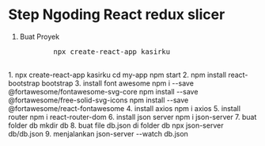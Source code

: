 # Step Ngoding React redux slicer

<ol>
    <li>Buat Proyek</li>
    <pre>
        npx create-react-app kasirku
    </pre>
</ol>
1. npx create-react-app kasirku
   cd my-app
   npm start
2. npm install react-bootstrap bootstrap
3. install font awesome
   npm i --save @fortawesome/fontawesome-svg-core
   npm install --save @fortawesome/free-solid-svg-icons
   npm install --save @fortawesome/react-fontawesome
4. install axios
   npm i axios
5. install router
   npm i react-router-dom
6. install json server
   npm i json-server
7. buat folder db
   mkdir db
8. buat file db.json di folder db
   npx json-server db/db.json
9. menjalankan
   json-server --watch db.json
